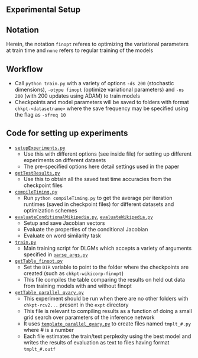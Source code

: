 ## Experimental Setup

## Notation
Herein, the notation `finopt` referes to optimizing the variational parameters at train time 
and `none` refers to regular training of the models

## Workflow
* Call `python train.py` with a variety of options `-ds 200` (stochastic dimensions), `-otype finopt` (optimize variational parameters) and `-ns 200` (with 200 updates using ADAM) to train models
* Checkpoints and model parameters will be saved to folders with format `chkpt-<datasetname>` where the save frequency may be specified using the flag as `-sfreq 10`

## Code for setting up experiments
* [`setupExperiments.py`](setupExperiments.py) 
	* Use this with different options (see inside file) for setting up different experiments on different datasets 
	* The pre-specified options here detail settings used in the paper
* [`getTestResults.py`](getTestResults.py) 
	* Use this to obtain all the saved test time accuracies from the checkpoint files
* [`compileTiming.py`](compileTiming.py) 
	* Run `python compileTiming.py` to get the average per iteration runtimes (saved in checkpoint files) for different datasets and optimization schemes
* [`evaluateConditionalWikipedia.py`](evaluateConditionalWikipedia.py), [`evaluateWikipedia.py`](evaluateWikipedia.py)
	* Setup and save Jacobian vectors
	* Evaluate the properties of the conditional Jacobian 
	* Evaluate on word similarity task
* [`train.py`](train.py)
	* Main training script for DLGMs which accepts a variety of arguments specified in [`parse_args.py`](../optvaeutils/parse_args.py)
* [`getTable_finopt.py`](getTable_finopt.py)
    * Set the `DIR` variable to point to the folder where the checkpoints are created (such as `chkpt-wikicorp-finopt`) 
    * This file compiles the table comparing the results on held out data from training models with and without finopt
* [`getTable_parallel_qvary.py`](getTable_parallel_qvary.py)
    * This experiment should be run when there are no other folders with `chkpt-rcv2...` present in the `expt` directory
    * This file is relevant to compiling results as a function of doing a small grid search over parameters of the inference network 
    * It uses [`template_parallel_qvary.py`](template_parallel_qvary.py) to create files named `tmplt_#.py` where # is a number
    * Each file estimates the train/test perplexity using the best model and writes the results of evaluation as text to files having format `tmplt_#.outf`
